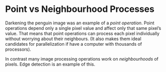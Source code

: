 # Point vs Neighbourhood Processes

Darkening the penguin image was an example of a *point operation*. Point
operations depend only a single pixel value and affect only that same
pixel’s value. That means that point operations can process each pixel individually
without worrying about their neighbours. (It also makes them ideal
candidates for parallelization if have a computer with thousands of
processors).

In contrast many image processing operations work on _neighbourhoods_ of
pixels. Edge detection is an example of this.

 

